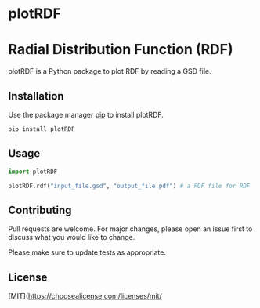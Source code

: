 # plotRDF

# Radial Distribution Function (RDF)

plotRDF is a Python package to plot RDF by reading a GSD file.

## Installation

Use the package manager [pip](https://pip.pypa.io/en/stable/) to install plotRDF.

```bash
pip install plotRDF
```

## Usage

```python
import plotRDF

plotRDF.rdf("input_file.gsd", "output_file.pdf") # a PDF file for RDF
```

## Contributing
Pull requests are welcome. For major changes, please open an issue first to discuss what you would like to change.

Please make sure to update tests as appropriate.

## License
[MIT](https://choosealicense.com/licenses/mit/
